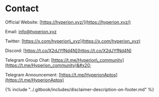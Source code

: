 # Contact

Official Website: [https://hyperion.xyz/](https://hyperion.xyz/)

Email: info@hyperion.xyz

Twitter: [https://x.com/hyperion\_xyz](https://x.com/hyperion_xyz)

Discord: [https://t.co/X2dJYfNd4N](https://t.co/X2dJYfNd4N)

Telegram Group Chat: [https://t.me/Hyperion\_community](https://t.me/Hyperion_community)&#x20;

Telegram Announcement: [https://t.me/HyperionAptos](https://t.me/HyperionAptos)



{% include "../.gitbook/includes/disclaimer-description-on-footer.md" %}

